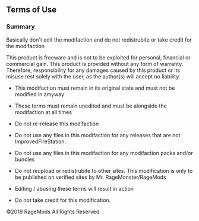## Terms of Use

### Summary
Basically don't edit the modifaction and do not redistrubite or take credit for the modifaction

This product is freeware and is not to be exploited for personal, financial or commercial gain. This product is provided without any form of warranty.
Therefore, responsibility for any damages caused by this product or its misuse rest solely with the user, as the author(s) will accept no liability.

- This modifaction must remain in its original state and must not be modified in amyway

- These terms must remain unedited and must be alongside the modifaction at all times

- Do not re-release this modifaction

- Do not use any files in this modifaction for any releases that are not ImprovedFireStation.

- Do not use any files in this modifaction for any modifaction packs and/or bundles

- Do not reupload or redistrubite to other sites. This modification is only to be published on verified sites by Mr. RageMonster/RageMods

- Editing / abusing these terms will result in action

- Do not take credit for this modification. 

©2019 RageMods All Rights Reserved